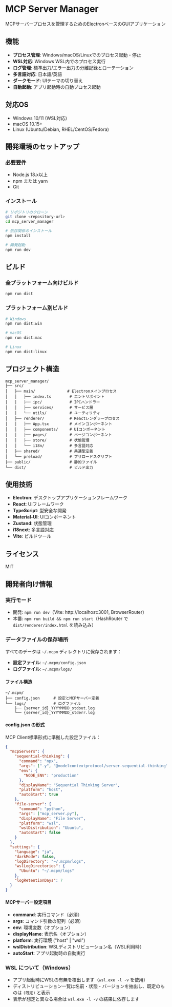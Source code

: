 # MCP Server Manager

MCPサーバープロセスを管理するためのElectronベースのGUIアプリケーション

## 機能

- **プロセス管理**: Windows/macOS/Linuxでのプロセス起動・停止
- **WSL対応**: Windows WSL内でのプロセス実行
- **ログ管理**: 標準出力/エラー出力の分離記録とローテーション
- **多言語対応**: 日本語/英語
- **ダークモード**: UIテーマの切り替え
- **自動起動**: アプリ起動時の自動プロセス起動

## 対応OS

- Windows 10/11 (WSL対応)
- macOS 10.15+
- Linux (Ubuntu/Debian, RHEL/CentOS/Fedora)

## 開発環境のセットアップ

### 必要要件

- Node.js 18.x以上
- npm または yarn
- Git

### インストール

```bash
# リポジトリのクローン
git clone <repository-url>
cd mcp_server_manager

# 依存関係のインストール
npm install

# 開発起動
npm run dev
```

## ビルド

### 全プラットフォーム向けビルド
```bash
npm run dist
```

### プラットフォーム別ビルド
```bash
# Windows
npm run dist:win

# macOS
npm run dist:mac

# Linux
npm run dist:linux
```

## プロジェクト構造

```
mcp_server_manager/
├── src/
│   ├── main/              # Electronメインプロセス
│   │   ├── index.ts        # エントリポイント
│   │   ├── ipc/            # IPCハンドラー
│   │   ├── services/       # サービス層
│   │   └── utils/          # ユーティリティ
│   ├── renderer/           # Reactレンダラープロセス
│   │   ├── App.tsx         # メインコンポーネント
│   │   ├── components/     # UIコンポーネント
│   │   ├── pages/          # ページコンポーネント
│   │   ├── store/          # 状態管理
│   │   └── i18n/           # 多言語対応
│   ├── shared/             # 共通型定義
│   └── preload/            # プリロードスクリプト
├── public/                 # 静的ファイル
└── dist/                   # ビルド出力
```

## 使用技術

- **Electron**: デスクトップアプリケーションフレームワーク
- **React**: UIフレームワーク
- **TypeScript**: 型安全な開発
- **Material-UI**: UIコンポーネント
- **Zustand**: 状態管理
- **i18next**: 多言語対応
- **Vite**: ビルドツール

## ライセンス

MIT

## 開発者向け情報

### 実行モード

- 開発: `npm run dev`（Vite: http://localhost:3001, BrowserRouter）
- 本番: `npm run build && npm run start`（HashRouter で `dist/renderer/index.html` を読み込み）

### データファイルの保存場所

すべてのデータは `~/.mcpm` ディレクトリに保存されます：

- **設定ファイル**: `~/.mcpm/config.json`
- **ログファイル**: `~/.mcpm/logs/`

#### ファイル構造
```
~/.mcpm/
├── config.json      # 設定とMCPサーバー定義
└── logs/            # ログファイル
    ├── {server_id}_YYYYMMDD_stdout.log
    └── {server_id}_YYYYMMDD_stderr.log
```

#### config.json の形式

MCP Client標準形式に準拠した設定ファイル：

```json
{
  "mcpServers": {
    "sequential-thinking": {
      "command": "npx",
      "args": ["-y", "@modelcontextprotocol/server-sequential-thinking"],
      "env": {
        "NODE_ENV": "production"
      },
      "displayName": "Sequential Thinking Server",
      "platform": "host",
      "autoStart": true
    },
    "file-server": {
      "command": "python",
      "args": ["mcp_server.py"],
      "displayName": "File Server",
      "platform": "wsl",
      "wslDistribution": "Ubuntu",
      "autoStart": false
    }
  },
  "settings": {
    "language": "ja",
    "darkMode": false,
    "logDirectory": "~/.mcpm/logs",
    "wslLogDirectories": {
      "Ubuntu": "~/.mcpm/logs"
    },
    "logRetentionDays": 7
  }
}
```

#### MCPサーバー設定項目

- **command**: 実行コマンド（必須）
- **args**: コマンド引数の配列（必須）
- **env**: 環境変数（オプション）
- **displayName**: 表示名（オプション）
- **platform**: 実行環境 ("host" | "wsl")
- **wslDistribution**: WSLディストリビューション名（WSL利用時）
- **autoStart**: アプリ起動時の自動実行

### WSL について（Windows）
- アプリ起動時にWSLの有無を検出します（`wsl.exe -l -v` を使用）
- ディストリビューション一覧は名前・状態・バージョンを抽出し、既定のものは `(既定)` と表示
- 表示が想定と異なる場合は `wsl.exe -l -v` の結果に依存します
